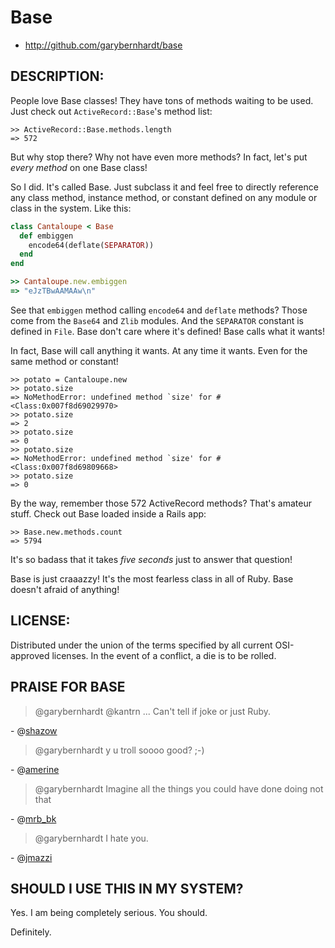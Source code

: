 # Base

* http://github.com/garybernhardt/base

## DESCRIPTION:

People love Base classes! They have tons of methods waiting to be used. Just check out `ActiveRecord::Base`'s method list:

```irb
>> ActiveRecord::Base.methods.length
=> 572
```

But why stop there? Why not have even more methods? In fact, let's put *every method* on one Base class!

So I did. It's called Base. Just subclass it and feel free to directly reference any class method, instance method, or constant defined on any module or class in the system. Like this:

```ruby
class Cantaloupe < Base
  def embiggen
    encode64(deflate(SEPARATOR))
  end
end

>> Cantaloupe.new.embiggen
=> "eJzTBwAAMAAw\n"
```

See that `embiggen` method calling `encode64` and `deflate` methods? Those come from the `Base64` and `Zlib` modules. And the `SEPARATOR` constant is defined in `File`. Base don't care where it's defined! Base calls what it wants!

In fact, Base will call anything it wants. At any time it wants. Even for the same method or constant!

    >> potato = Cantaloupe.new
    >> potato.size
    => NoMethodError: undefined method `size' for #<Class:0x007f8d69029970>
    >> potato.size
    => 2
    >> potato.size
    => 0
    >> potato.size
    => NoMethodError: undefined method `size' for #<Class:0x007f8d69809668>
    >> potato.size
    => 0

By the way, remember those 572 ActiveRecord methods? That's amateur stuff. Check out Base loaded inside a Rails app:

```irb
>> Base.new.methods.count
=> 5794
```

It's so badass that it takes *five seconds* just to answer that question!

Base is just craaazzy! It's the most fearless class in all of Ruby. Base doesn't afraid of anything!

## LICENSE:

Distributed under the union of the terms specified by all current OSI-approved licenses. In the event of a conflict, a die is to be rolled.

## PRAISE FOR BASE

> @garybernhardt @kantrn ... Can't tell if joke or just Ruby.

\- @[shazow](https://twitter.com/#!/shazow/status/109464406739521536)

> @garybernhardt y u troll soooo good? ;-)

\- @[amerine](https://twitter.com/#!/amerine/status/109453913572392960)

> @garybernhardt Imagine all the things you could have done doing not that

\- @[mrb_bk](https://twitter.com/#!/mrb_bk/status/109452972966154240)

> @garybernhardt I hate you.

\- @[jmazzi](https://twitter.com/#!/jmazzi/status/109451655040352256)

## SHOULD I USE THIS IN MY SYSTEM?

Yes. I am being completely serious. You should.

Definitely.

